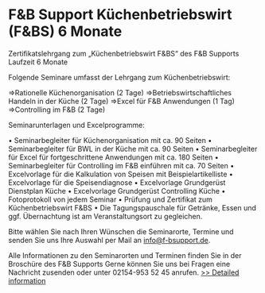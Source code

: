 # F&B Support Küchenbetriebswirt (F&BS) 6 Monate
Zertifikatslehrgang zum „Küchenbetriebswirt F&BS“
des F&B Supports Laufzeit 6 Monate

Folgende Seminare umfasst der Lehrgang
zum Küchenbetriebswirt:

=>Rationelle Küchenorganisation (2 Tage)
=>Betriebswirtschaftliches Handeln in der Küche (2 Tage)
=>Excel für F&B Anwendungen (1 Tag)
=>Controlling im F&B (2 Tage)

Seminarunterlagen und Excelprogramme:

• Seminarbegleiter für Küchenorganisation mit ca. 90 Seiten
• Seminarbegleiter für BWL in der Küche mit ca. 90 Seiten
• Seminarbegleiter für Excel für fortgeschrittene Anwendungen mit ca. 180 Seiten
• Seminarbegleiter für Controlling im F&B einführen mit ca. 70 Seiten
• Excelvorlage für die Kalkulation von Speisen mit Beispielartikelliste
• Excelvorlage für die Speisendiagnose
• Excelvorlage Grundgerüst Dienstplan Küche
• Excelvorlage Grundgerüst Controlling Küche
• Fotoprotokoll von jedem Seminar
• Prüfung und Zertifikat zum Küchenbetriebswirt F&BS
• Die Tagungspauschale für Getränke, Essen und ggf. Übernachtung ist am Veranstaltungsort zu gegleichen.

Bitte wählen Sie nach Ihren Wünschen die Seminarorte, Termine und
senden Sie uns Ihre Auswahl per Mail an info@f-bsupport.de.

Alle Informationen zu den Seminarorten und Terminen finden Sie in der Broschüre des F&B Supports
Gerne können Sie uns bei Fragen eine Nachricht zusenden oder
unter 02154-953 52 45 anrufen.
[>> Detailed information](https://secure.shareit.com/shareit/product.html?productid=300576924&affiliateid=200057808)